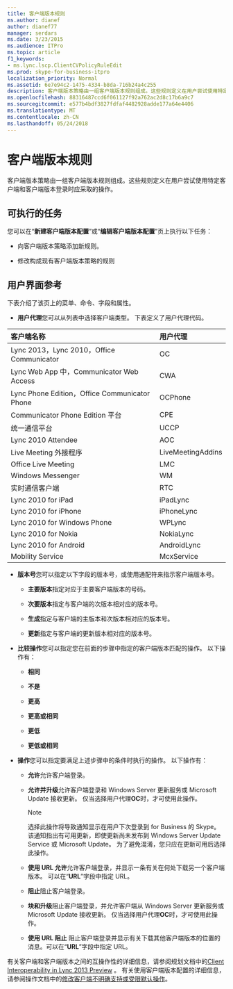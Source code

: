 ```yaml
---
title: 客户端版本规则
ms.author: dianef
author: dianef77
manager: serdars
ms.date: 3/23/2015
ms.audience: ITPro
ms.topic: article
f1_keywords:
- ms.lync.lscp.ClientCVPolicyRuleEdit
ms.prod: skype-for-business-itpro
localization_priority: Normal
ms.assetid: 6e7e94c2-1475-4334-b8da-716b24a4c255
description: 客户端版本策略由一组客户端版本规则组成。这些规则定义在用户尝试使用特定客户端和客户端版本登录时应采取的操作。
ms.openlocfilehash: 88316487ccd6f061127f92a762ac2d8c17b6a9c7
ms.sourcegitcommit: e577b4bdf3827fdfaf4482928adde177a64e4406
ms.translationtype: MT
ms.contentlocale: zh-CN
ms.lasthandoff: 05/24/2018
---
```

# <a name="client-version-rule"></a>客户端版本规则
 
客户端版本策略由一组客户端版本规则组成。这些规则定义在用户尝试使用特定客户端和客户端版本登录时应采取的操作。
  
## <a name="tasks-you-can-perform"></a>可执行的任务

您可以在“**新建客户端版本配置**”或“**编辑客户端版本配置**”页上执行以下任务：
  
- 向客户端版本策略添加新规则。
    
- 修改构成现有客户端版本策略的规则
    
## <a name="ui-reference"></a>用户界面参考

下表介绍了该页上的菜单、命令、字段和属性。
  
- **用户代理**您可以从列表中选择客户端类型。 下表定义了用户代理代码。
    
|**客户端名称**|**用户代理**|
|:-----|:-----|
|Lync 2013，Lync 2010，Office Communicator  <br/> |OC  <br/> |
|Lync Web App 中，Communicator Web Access  <br/> |CWA  <br/> |
|Lync Phone Edition，Office Communicator Phone  <br/> |OCPhone  <br/> |
|Communicator Phone Edition 平台  <br/> |CPE  <br/> |
|统一通信平台  <br/> |UCCP  <br/> |
|Lync 2010 Attendee  <br/> |AOC  <br/> |
|Live Meeting 外接程序  <br/> |LiveMeetingAddins  <br/> |
|Office Live Meeting  <br/> |LMC  <br/> |
|Windows Messenger  <br/> |WM  <br/> |
|实时通信客户端  <br/> |RTC  <br/> |
|Lync 2010 for iPad  <br/> |iPadLync  <br/> |
|Lync 2010 for iPhone  <br/> |iPhoneLync  <br/> |
|Lync 2010 for Windows Phone  <br/> |WPLync  <br/> |
|Lync 2010 for Nokia  <br/> |NokiaLync  <br/> |
|Lync 2010 for Android  <br/> |AndroidLync  <br/> |
|Mobility Service  <br/> |McxService  <br/> |
   
- **版本号**您可以指定以下字段的版本号，或使用通配符来指示客户端版本号。
    
  - **主要版本**指定对应于主要客户端版本的号码。
    
  - **次要版本**指定与客户端的次版本相对应的版本号。
    
  - **生成**指定与客户端的主版本和次版本相对应的版本号。
    
  - **更新**指定与客户端的更新版本相对应的版本号。
    
- **比较操作**您可以指定您在前面的步骤中指定的客户端版本匹配的操作。 以下操作有：
    
  - **相同**
    
  - **不是**
    
  - **更高**
    
  - **更高或相同**
    
  - **更低**
    
  - **更低或相同**
    
- **操作**您可以指定要满足上述步骤中的条件时执行的操作。 以下操作有：
    
  - **允许**允许客户端登录。
    
  - **允许并升级**允许客户端登录和 Windows Server 更新服务或 Microsoft Update 接收更新。 仅当选择用户代理**OC**时，才可使用此操作。
    
    > [!NOTE]
    > 选择此操作将导致通知显示在用户下次登录到 for Business 的 Skype。 该通知指出有可用更新，即使更新尚未发布到 Windows Server Update Service 或 Microsoft Update。 为了避免混淆，您只应在更新可用后选择此操作。 
  
  - **使用 URL 允许**允许客户端登录，并显示一条有关在何处下载另一个客户端版本。 可以在“**URL**”字段中指定 URL。
    
  - **阻止**阻止客户端登录。
    
  - **块和升级**阻止客户端登录，并允许客户端从 Windows Server 更新服务或 Microsoft Update 接收更新。 仅当选择用户代理**OC**时，才可使用此操作。
    
  - **使用 URL 阻止**   阻止客户端登录并显示有关下载其他客户端版本的位置的消息。可以在“**URL**”字段中指定 URL。
    
有关客户端和客户端版本之间的互操作性的详细信息，请参阅规划文档中的[Client Interoperability in Lync 2013 Preview](http://technet.microsoft.com/library/0f126571-91a2-45d5-855c-1e4ddb45fc04.aspx) 。 有关使用客户端版本配置的详细信息，请参阅操作文档中的[修改客户端不明确支持或受限默认操作](http://technet.microsoft.com/library/548dd0f5-62fe-4c3f-8952-2b9fd4c5fff3.aspx)。

